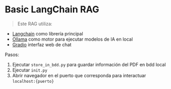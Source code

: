 # Basic LangChain RAG
>Este RAG utiliza:
- [Langchain](https://python.langchain.com/v0.2/docs/introduction/) como librería principal
- [Ollama](https://ollama.com/) como motor para ejecutar modelos de IA en local
- [Gradio](https://www.gradio.app/docs/gradio/chatinterface) interfaz web de chat 


Pasos:

1. Ejecutar `store_in_bdd.py` para guardar información del PDF en bdd local
2. Ejecutar `init.py` 
3. Abrir navegador en el puerto que corresponda para interactuar `localhost:{puerto}`
